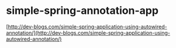 simple-spring-annotation-app
============================

[http://dev-blogs.com/simple-spring-application-using-autowired-annotation/](http://dev-blogs.com/simple-spring-application-using-autowired-annotation/)
